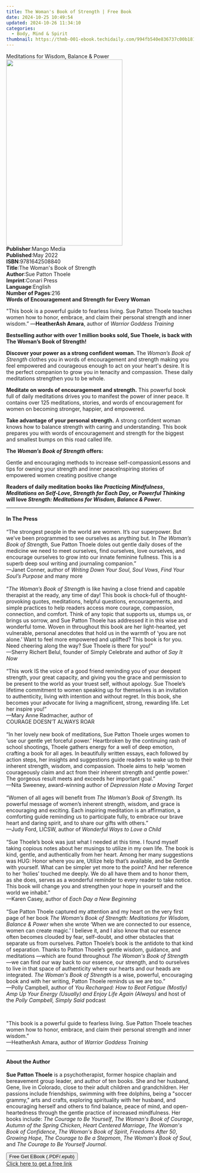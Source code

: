 ```yaml
---
title: The Woman's Book of Strength | Free Book
date: 2024-10-25 10:49:54
updated: 2024-10-26 11:34:10
categories:
  - Body, Mind & Spirit
thumbnail: https://thmb-001-ebook.techidaily.com/994fb540e836737c00b181d1ff64d2a9e6daaafe528b6cd165236fb434e732c9.jpg
---
```

<main id="book-container">
  <div class="flex flex-col">
    <div class="book-brief flex-1 py-6 px-4 sm:p-6 md:py-10 md:px-8">
      <!-- brief-->
      <div class="book-brief-main">Meditations for Wisdom, Balance & Power</div>
    </div>
    <div
      class="book-meta-info flex-1 grid gap-4 col-start-1 col-end-3 row-start-1 sm:mb-6 sm:grid-cols-4 lg:gap-6 lg:col-start-2 lg:row-end-6 lg:row-span-6 lg:mb-0"
    >
      <div
        class="book-meta-info-left place-content-center mt-4 p-4 text-sm leading-6 col-start-2 col-span-2 dark:text-slate-400"
      >
        <img
          class="w-full h-500 object-cover rounded-lg sm:h-255 sm:col-span-2 lg:col-span-full"
          src="https://img-001-ebook.techidaily.com/657f450fff66ee7fac040da6a1a9defdb8d7f17575bc077d73198b848674a712.jpg"
          alt=""
          width="312"
          height="500"
        />
      </div>
      <div
        class="book-meta-info-right mt-2 col-start-1 row-start-2 col-span-3 self-center"
      >
        <!-- meta data  -->
        <div class="flex flex-col px-4 md:px-8">
          <div class="flex-1">
            <strong>Publisher</strong>:<span class="px-2">Mango Media</span>
          </div>
          <div class="flex-1">
            <strong>Published</strong>:<span class="px-2">May 2022</span>
          </div>
          <div class="flex-1">
            <strong>ISBN</strong>:<span class="px-2">9781642508840</span>
          </div>
          <div class="flex-1">
            <strong>Title</strong>:<span class="px-2"
              >The Woman&#39;s Book of Strength</span
            >
          </div>
          <div class="flex-1">
            <strong>Author</strong>:<span class="px-2">Sue Patton Thoele</span>
          </div>
          <div class="flex-1">
            <strong>Imprint</strong>:<span class="px-2">Conari Press</span>
          </div>
          <div class="flex-1">
            <strong>Language</strong>:<span class="px-2">English</span>
          </div>
          <div class="flex-1">
            <strong>Number of Pages</strong>:<span class="px-2">216</span>
          </div>
        </div>
      </div>
    </div>
    <div class="book-description flex-1 py-6 px-4 sm:p-6 md:py-10 md:px-8">
      <div class="book-description-main">
        <div accordion-content="" id="description">
          <b>Words of Encouragement and Strength for Every Woman</b>
          <p>
            "This book is a powerful guide to fearless living. Sue Patton Thoele
            teaches women how to honor, embrace, and claim their personal
            strength and inner wisdom.” —<b>HeatherAsh Amara</b>, author of
            <i>Warrior Goddess Training</i>
          </p>
          <p>
            <b
              >Bestselling author with over 1 million books sold, Sue Thoele, is
              back with The Woman’s Book of Strength!</b
            >
          </p>
          <p>
            <b>Discover your power as a strong confident woman. </b>The
            <i>Woman’s Book of Strength </i>clothes you in words of
            encouragement and strength making you feel empowered and courageous
            enough to act on your heart's desire. It is the perfect companion to
            grow you in tenacity and compassion. These daily meditations
            strengthen you to be whole.
          </p>
          <p>
            <b>Meditate on words of encouragement and strength.</b> This
            powerful book full of daily meditations drives you to manifest the
            power of inner peace. It contains over 125 meditations, stories, and
            words of encouragement for women on becoming stronger, happier, and
            empowered.
          </p>
          <p>
            <b>Take advantage of your personal strength.</b> A strong confident
            woman knows how to balance strength with caring and understanding.
            This book prepares you with words of encouragement and strength for
            the biggest and smallest bumps on this road called life.
          </p>
          <p>
            <b>The <i>Woman’s Book of Strength</i> offers:</b>
          </p>
          Gentle and encouraging methods to increase self-compassionLessons and
          tips for owning your strength and inner peaceInspiring stories of
          empowered women creating positive change
          <p></p>
          <p>
            <b
              >Readers of daily meditation books like
              <i>Practicing Mindfulness</i>, <i>Meditations on Self-Love</i>,
              <i>Strength for Each Day</i>, or <i>Powerful Thinking</i> will
              love
              <i>Strength: Meditations for Wisdom, Balance &amp; Power</i>.</b
            >
          </p>
        </div>
        <div class="accordion-fader"></div>
      </div>
    </div>
    <div class="book-excerpts flex-1 py-6 px-4 sm:p-6 md:py-10 md:px-8">
      <!-- excerpts-->
      <div class="book-excerpts-main">
        <hr />
        <h4 class="placeholder placeholder-heading">
          <span>In The Press</span>
        </h4>
        <p>
          “The strongest people in the world are women. It’s our superpower. But
          we’ve been programmed to see ourselves as anything but. In
          <i>The Woman’s Book of Strength</i>, Sue Patton Thoele doles out
          gentle daily doses of the medicine we need to meet ourselves, find
          ourselves, love ourselves, and encourage ourselves to grow into our
          innate feminine fullness. This is a superb deep soul writing and
          journaling companion.”<br />
          —Janet Conner, author of <i>Writing Down Your Soul</i>,
          <i>Soul Vows</i>, <i>Find Your Soul’s Purpose</i> and many more
          <br /><br />
          “<i>The Woman’s Book of Strength</i> is like having a close friend and
          capable therapist at the ready, any time of day! This book is
          chock-full of thought-provoking quotes, meditations, helpful
          questions, encouragements, and simple practices to help readers access
          more courage, compassion, connection, and comfort. Think of any topic
          that supports us, stumps us, or brings us sorrow, and Sue Patton
          Thoele has addressed it in this wise and wonderful tome. Woven in
          throughout this book are her light-hearted, yet vulnerable, personal
          anecdotes that hold us in the warmth of ‘you are not alone.’ Want to
          feel more empowered and uplifted? This book is for you. Need cheering
          along the way? Sue Thoele is there for you!”<br />
          —Sherry Richert Belul, founder of Simply Celebrate and author of
          <i>Say It Now</i><br /><br />
          “This work IS the voice of a good friend reminding you of your deepest
          strength, your great capacity, and giving you the grace and permission
          to be present to the world as your truest self, without apology. Sue
          Thoele’s lifetime commitment to women speaking up for themselves is an
          invitation to authenticity, living with intention and without regret.
          In this book, she becomes your advocate for living a magnificent,
          strong, rewarding life. Let her inspire you!”<br />
          —Mary Anne Radmacher, author of<br />
          COURAGE DOESN’T ALWAYS ROAR <br /><br />
          “In her lovely new book of meditations, Sue Patton Thoele urges women
          to ‘use our gentle yet forceful power.’ Heartbroken by the continuing
          rash of school shootings, Thoele gathers energy for a well of deep
          emotion, crafting a book for all ages. In beautifully written essays,
          each followed by action steps, her insights and suggestions guide
          readers to wake up to their inherent strength, wisdom, and compassion.
          Thoele aims to help ‘women courageously claim and act from their
          inherent strength and gentle power.’ The gorgeous result meets and
          exceeds her important goal.”<br />
          —Nita Sweeney, award-winning author of
          <i>Depression Hate a Moving Target</i><br /><br />
          “Women of all ages will benefit from
          <i>The Woman’s Book of Strength</i>. Its powerful message of women’s
          inherent strength, wisdom, and grace is encouraging and exciting. Each
          inspiring meditation is an affirmation, a comforting guide reminding
          us to participate fully, to embrace our brave heart and daring spirit,
          and to share our gifts with others.”<br />
          —Judy Ford, LICSW, author of <i>Wonderful Ways to Love a Child</i
          ><br /><br />
          “Sue Thoele’s book was just what I needed at this time. I found myself
          taking copious notes about her musings to utilize in my own life. The
          book is kind, gentle, and authentically from her heart. Among her many
          suggestions was HUG: Honor where you are, Utilize help that’s
          available, and be Gentle with yourself. What can be simpler yet more
          to the point? And her reference to her ‘holies’ touched me deeply. We
          do all have them and to honor them, as she does, serves as a wonderful
          reminder to every reader to take notice. This book will change you and
          strengthen your hope in yourself and the world we inhabit.”<br />
          —Karen Casey, author of <i>Each Day a New Beginning</i><br /><br />
          “Sue Patton Thoele captured my attention and my heart on the very
          first page of her book
          <i
            >The Woman’s Book of Strength: Meditations for Wisdom, Balance &amp;
            Power</i
          >
          when she wrote ‘When we are connected to our essence, women can create
          magic.’ I believe it, and I also know that our essence often becomes
          clouded by fear, self-doubt, and other obstacles that separate us from
          ourselves. Patton Thoele’s book is the antidote to that kind of
          separation. Thanks to Patton Thoele’s gentle wisdom, guidance, and
          meditations —which are found throughout
          <i>The Woman's Book of Strength</i> —we can find our way back to our
          essence, our strength, and to ourselves to live in that space of
          authenticity where our hearts and our heads are integrated.
          <i>The Woman's Book of Strength</i> is a wise, powerful, encouraging
          book and with her writing, Patton Thoele reminds us we are too.”<br />
          —Polly Campbell, author of
          <i
            >You Recharged: How to Beat Fatigue (Mostly) Amp Up Your Energy
            (Usually) and Enjoy Life Again (Always)</i
          >
          and host of the <i>Polly Campbell, Simply Said</i> podcast
        </p>
        <p><br /></p>
        <p>
          "This book is a powerful guide to fearless living. Sue Patton Thoele
          teaches women how to honor, embrace, and claim their personal strength
          and inner wisdom.”<br />
          —HeatherAsh Amara, author of <i>Warrior Goddess Training</i>
        </p>
        <p></p>
      </div>
    </div>
    <div class="book-about-author flex-1 py-6 px-4 sm:p-6 md:py-10 md:px-8">
      <!-- about author-->
      <div class="book-main-author-main">
        <hr />
        <h4 class="placeholder placeholder-heading">
          <span>About the Author</span>
        </h4>
        <p></p>
        <p>
          <b>Sue Patton Thoele</b> is a psychotherapist, former hospice chaplain
          and bereavement group leader, and author of ten books. She and her
          husband, Gene, live in Colorado, close to their adult children and
          grandchildren. Her passions include friendships, swimming with free
          dolphins, being a "soccer grammy," arts and crafts, exploring
          spirituality with her husband, and encouraging herself and others to
          find balance, peace of mind, and open-heartedness through the gentle
          practice of increased mindfulness. Her books include:
          <i>The Courage to Be Yourself</i>, <i>The Woman's Book of Courage</i>,
          <i>Autumn of the Spring Chicken</i>, <i>Heart Centered Marriage</i>,
          <i>The Woman's Book of Confidence</i>,
          <i>The Woman's Book of Spirit</i>, <i>Freedoms After 50</i>,
          <i>Growing Hope</i>, <i>The Courage to Be a Stepmom</i>,
          <i>The Woman's Book of Soul</i>, and
          <i>The Courage to Be Yourself Journal</i>.<b></b><br />
        </p>
        <p></p>
      </div>
    </div>
    <div class="book-free-get flex-1 py-6 px-4 sm:p-6 md:py-10 md:px-8">
      <button
        id="btn-free-get"
        class="bg-blue-500 hover:bg-blue-700 text-white font-bold py-2 px-4 rounded"
      >
        Free Get EBook (.PDF/.epub)
      </button>
      <div id="countdown-display" class="px-2 text-lg mt-2"></div>
      <a
        id="free-link"
        class="hidden bg-blue-500 hover:bg-blue-700 text-white font-bold py-2 px-4 rounded"
        href="https://www.ebooks.com/en-us/book/210710328/the-woman-s-book-of-strength/sue-patton-thoele/"
        target="_blank"
        >Click here to get a free link</a
      >
    </div>
    <script>
      let countdownTime = 0;
      let countdownInterval = null;
      document
        .getElementById('btn-free-get')
        .addEventListener('click', startCountdown);
      function startCountdown() {
        countdownTime = new Date().getTime() + 60000 * 3;
        countdownInterval = setInterval(updateCountdown, 1000);
        document.getElementById('btn-free-get').disabled = true;
        document
          .getElementById('btn-free-get')
          .classList.add('bg-gray-500', 'cursor-not-allowed');
      }
      function updateCountdown() {
        let currentTime = new Date().getTime();
        let timeLeft = countdownTime - currentTime;
        let secondsLeft = Math.floor(timeLeft / 1000);
        document.getElementById('countdown-display').innerHTML =
          `Remaining time: ${secondsLeft} seconds.`;
        if (secondsLeft <= 0) {
          clearInterval(countdownInterval);
          document.getElementById('btn-free-get').classList.add('hidden');
          document.getElementById('free-link').classList.remove('hidden');
          document.getElementById('countdown-display').innerHTML = '';
        }
      }
    </script>
  </div>
</main>
